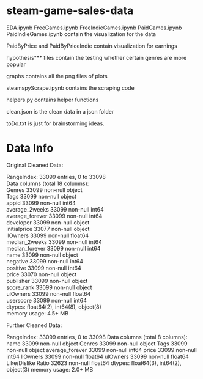 # steam-game-sales-data
EDA.ipynb
FreeGames.ipynb
FreeIndieGames.ipynb
PaidGames.ipynb
PaidIndieGames.ipynb contain the visualization for the data

PaidByPrice and PaidByPriceIndie contain visualization for earnings

hypothesis*** files contain the testing whether certain genres are more popular

graphs contains all the png files of plots

steamspyScrape.ipynb contains the scraping code

helpers.py contains helper functions

clean.json is the clean data in a json folder

toDo.txt is just for brainstorming ideas.

# Data Info
Original Cleaned Data:  

RangeIndex: 33099 entries, 0 to 33098  
Data columns (total 18 columns):  
Genres             33099 non-null object  
Tags               33099 non-null object  
appid              33099 non-null int64  
average_2weeks     33099 non-null int64  
average_forever    33099 non-null int64  
developer          33099 non-null object  
initialprice       33077 non-null object  
llOwners           33099 non-null float64  
median_2weeks      33099 non-null int64  
median_forever     33099 non-null int64  
name               33099 non-null object  
negative           33099 non-null int64  
positive           33099 non-null int64  
price              33070 non-null object  
publisher          33099 non-null object  
score_rank         33099 non-null object  
ulOwners           33099 non-null float64  
userscore          33099 non-null int64  
dtypes: float64(2), int64(8), object(8)  
memory usage: 4.5+ MB  

Further Cleaned Data:  

RangeIndex: 33099 entries, 0 to 33098
Data columns (total 8 columns):
name                  33099 non-null object
Genres                33099 non-null object
Tags                  33099 non-null object
average_forever       33099 non-null int64
price                 33099 non-null int64
llOwners              33099 non-null float64
ulOwners              33099 non-null float64
Like/Dislike Ratio    32623 non-null float64
dtypes: float64(3), int64(2), object(3)
memory usage: 2.0+ MB
